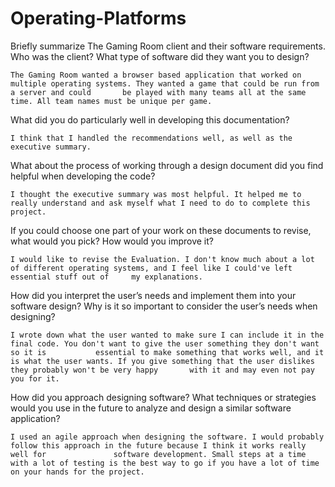 # Operating-Platforms

Briefly summarize The Gaming Room client and their software requirements. Who was the client? What type of software did they want you to design?

    The Gaming Room wanted a browser based application that worked on multiple operating systems. They wanted a game that could be run from a server and could       be played with many teams all at the same time. All team names must be unique per game.
    
What did you do particularly well in developing this documentation?
    
    I think that I handled the recommendations well, as well as the executive summary.
    
What about the process of working through a design document did you find helpful when developing the code?
  
    I thought the executive summary was most helpful. It helped me to really understand and ask myself what I need to do to complete this project.

If you could choose one part of your work on these documents to revise, what would you pick? How would you improve it?
  
    I would like to revise the Evaluation. I don't know much about a lot of different operating systems, and I feel like I could've left essential stuff out of     my explanations.

How did you interpret the user’s needs and implement them into your software design? Why is it so important to consider the user’s needs when designing?
    
    I wrote down what the user wanted to make sure I can include it in the final code. You don't want to give the user something they don't want so it is           essential to make something that works well, and it is what the user wants. If you give something that the user dislikes they probably won't be very happy       with it and may even not pay you for it.

How did you approach designing software? What techniques or strategies would you use in the future to analyze and design a similar software application?
    
    I used an agile approach when designing the software. I would probably follow this approach in the future because I think it works really well for               software development. Small steps at a time with a lot of testing is the best way to go if you have a lot of time on your hands for the project.

